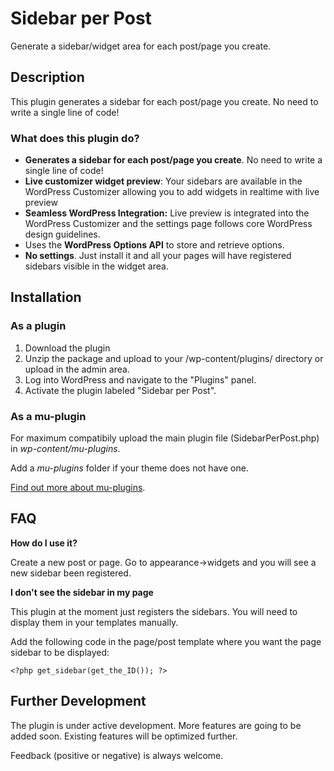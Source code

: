 # Sidebar per Post

Generate a sidebar/widget area for each post/page you create.

## Description

This plugin generates a sidebar for each post/page you create. No need to write a single line of code!

### What does this plugin do?

* **Generates a sidebar for each post/page you create**. No need to write a single line of code!
* **Live customizer widget preview**: Your sidebars are available in the WordPress Customizer allowing you to add widgets in realtime with live preview
* **Seamless WordPress Integration:**  Live preview is integrated into the WordPress Customizer and the settings page follows core WordPress design guidelines.
* Uses the **WordPress Options API** to store and retrieve options.
* **No settings**. Just install it and all your pages will have registered sidebars visible in the widget area.

## Installation

### As a plugin
1. Download the plugin
2. Unzip the package and upload to your /wp-content/plugins/ directory or upload in the admin area.
3. Log into WordPress and navigate to the "Plugins" panel.
4. Activate the plugin labeled "Sidebar per Post".

### As a mu-plugin

For maximum compatibily upload the main plugin file (SidebarPerPost.php) in *wp-content/mu-plugins*.

Add a *mu-plugins* folder if your theme does not have one.

[Find out more about mu-plugins](https://wordpress.org/support/article/must-use-plugins/).

## FAQ

**How do I use it?**

Create a new post or page. Go to appearance->widgets and you will see a new sidebar been registered.

**I don't see the sidebar in my page**

This plugin at the moment just registers the sidebars. You will need to display them in your templates manually.

Add the following code in the page/post template where you want the page sidebar to be displayed:

``` 
<?php get_sidebar(get_the_ID()); ?>
```


## Further Development

The plugin is under active development. More features are going to be added soon. Existing features will be optimized further.

Feedback (positive or negative) is always welcome.
